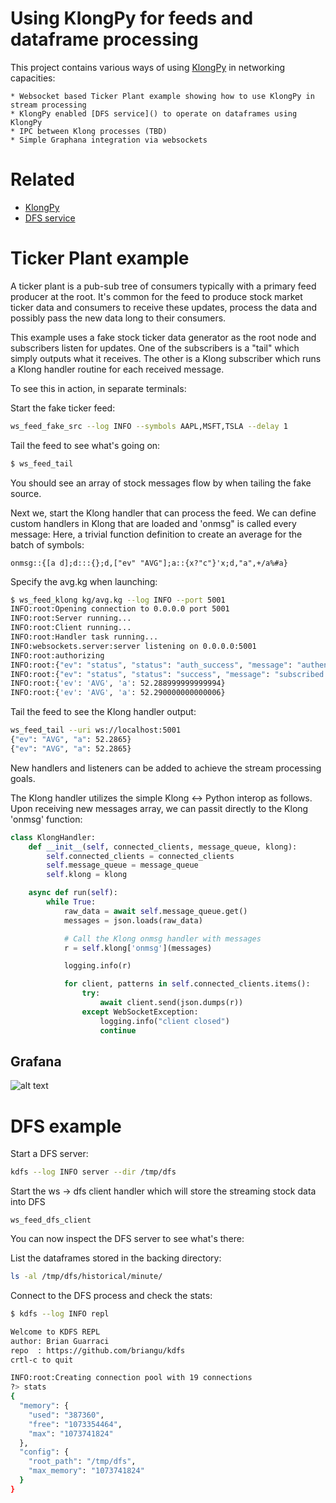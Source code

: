 # Using KlongPy for feeds and dataframe processing

This project contains various ways of using [KlongPy](https://github.com/briangu/klongpy) in networking capacities:

    * Websocket based Ticker Plant example showing how to use KlongPy in stream processing
    * KlongPy enabled [DFS service]() to operate on dataframes using KlongPy
    * IPC between Klong processes (TBD)
    * Simple Graphana integration via websockets

# Related

* [KlongPy](https://github.com/briangu/klongpy)
* [DFS service](https://github.com/briangu/dfs)


# Ticker Plant example

A ticker plant is a pub-sub tree of consumers typically with a primary feed producer at the root.  It's common for the feed to produce stock market ticker data and consumers to receive these updates, process the data and possibly pass the new data long to their consumers.

This example uses a fake stock ticker data generator as the root node and subscribers listen for updates.  One of the subscribers is a "tail" which simply outputs what it receives.  The other is a Klong subscriber which runs a Klong handler routine for each received message.

To see this in action, in separate terminals:

Start the fake ticker feed:
```bash
ws_feed_fake_src --log INFO --symbols AAPL,MSFT,TSLA --delay 1
```

Tail the feed to see what's going on:
```bash
$ ws_feed_tail
```
You should see an array of stock messages flow by when tailing the fake source.

Next we, start the Klong handler that can process the feed.  We can define custom handlers in Klong that are loaded and 'onmsg" is called every message:  Here, a trivial function definition to create an average for the batch of symbols:

```
onmsg::{[a d];d:::{};d,["ev" "AVG"];a::{x?"c"}'x;d,"a",+/a%#a}
```

Specify the avg.kg when launching:
```bash
$ ws_feed_klong kg/avg.kg --log INFO --port 5001
INFO:root:Opening connection to 0.0.0.0 port 5001
INFO:root:Server running...
INFO:root:Client running...
INFO:root:Handler task running...
INFO:websockets.server:server listening on 0.0.0.0:5001
INFO:root:authorizing
INFO:root:{"ev": "status", "status": "auth_success", "message": "authenticated"}
INFO:root:{"ev": "status", "status": "success", "message": "subscribed to: AM.*"}
INFO:root:{'ev': 'AVG', 'a': 52.288999999999994}
INFO:root:{'ev': 'AVG', 'a': 52.290000000000006}
```

Tail the feed to see the Klong handler output:
```bash
ws_feed_tail --uri ws://localhost:5001
{"ev": "AVG", "a": 52.2865}
{"ev": "AVG", "a": 52.2865}
```

New handlers and listeners can be added to achieve the stream processing goals.

The Klong handler utilizes the simple Klong <-> Python interop as follows.  Upon receiving new messages array, we can passit directly to the Klong 'onmsg' function:

```python
class KlongHandler:
    def __init__(self, connected_clients, message_queue, klong):
        self.connected_clients = connected_clients
        self.message_queue = message_queue
        self.klong = klong

    async def run(self):
        while True:
            raw_data = await self.message_queue.get()
            messages = json.loads(raw_data)

            # Call the Klong onmsg handler with messages
            r = self.klong['onmsg'](messages)

            logging.info(r)

            for client, patterns in self.connected_clients.items():
                try:
                    await client.send(json.dumps(r))
                except WebSocketException:
                    logging.info("client closed")
                    continue
```

## Grafana

![alt text](https://github.com/briangu/kdfs/blob/main/grafana_a.msf.png?raw=true)

# DFS example

Start a DFS server:

```bash
kdfs --log INFO server --dir /tmp/dfs
```

Start the ws -> dfs client handler which will store the streaming stock data into DFS
```
ws_feed_dfs_client
```

You can now inspect the DFS server to see what's there:

List the dataframes stored in the backing directory:
```bash
ls -al /tmp/dfs/historical/minute/
```

Connect to the DFS process and check the stats:
```bash
$ kdfs --log INFO repl

Welcome to KDFS REPL
author: Brian Guarraci
repo  : https://github.com/briangu/kdfs
crtl-c to quit

INFO:root:Creating connection pool with 19 connections
?> stats
{
  "memory": {
    "used": "387360",
    "free": "1073354464",
    "max": "1073741824"
  },
  "config": {
    "root_path": "/tmp/dfs",
    "max_memory": "1073741824"
  }
}
```

